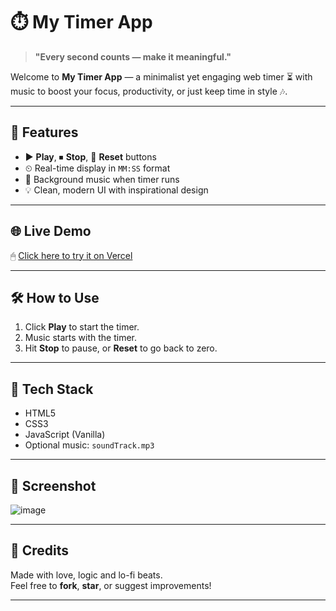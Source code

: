 # ⏱️ My Timer App

> **"Every second counts — make it meaningful."**

Welcome to **My Timer App** — a minimalist yet engaging web timer ⏳ with music to boost your focus, productivity, or just keep time in style 🎶.

---

## 🚀 Features

- ▶️ **Play**, ⏹ **Stop**, 🔄 **Reset** buttons
- ⏲ Real-time display in `MM:SS` format
- 🎵 Background music when timer runs
- 💡 Clean, modern UI with inspirational design

---

## 🌐 Live Demo

🖱 [Click here to try it on Vercel](https://your-vercel-link.vercel.app)  


---

## 🛠️ How to Use

1. Click **Play** to start the timer.
2. Music starts with the timer.
3. Hit **Stop** to pause, or **Reset** to go back to zero.

---

## 🧠 Tech Stack

- HTML5
- CSS3
- JavaScript (Vanilla)
- Optional music: `soundTrack.mp3`

---

## 📸 Screenshot

![image](https://github.com/user-attachments/assets/3233726c-5d23-4880-982f-0378b765f89e)


---

## 💖 Credits

Made with love, logic and lo-fi beats.  
Feel free to **fork**, **star**, or suggest improvements!

---

